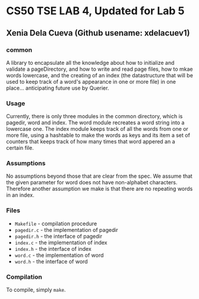 # CS50 TSE LAB 4, Updated for Lab 5
## Xenia Dela Cueva (Github usename: xdelacuev1)


### common
A library to encapsulate all the knowledge about how to initialize and validate a pageDirectory, and how to write and read page files, how to mkae words lowercase, and the creating of an index (the datastructure that will be used to keep track of a word's appearance in one or more file) in one place... anticipating future use by Querier.


### Usage

Currently, there is only three modules in the common directory, which is pagedir, word and index. The word module recreates a word string into a lowercase one. The index module keeps track of all the words from one or more file, using a hashtable to make the words as keys and its item a set of counters that keeps track of how many times that word appered an a certain file.

### Assumptions

No assumptions beyond those that are clear from the spec. We assume that the given parameter for word does not have non-alphabet characters. Therefore another assumption we make is that there are no repeating words in an index.

### Files

* `Makefile` - compilation procedure
* `pagedir.c` - the implementation of pagedir
* `pagedir.h` - the interface of pagedir
* `index.c` - the implementation of index
* `index.h` - the interface of index
* `word.c` - the implementation of word
* `word.h` - the interface of word


### Compilation

To compile, simply `make`.
